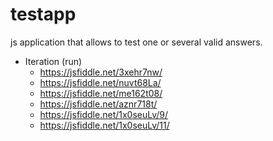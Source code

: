 # testapp
js application that allows to test one or several valid answers.

- Iteration (run)
  - https://jsfiddle.net/3xehr7nw/
  - https://jsfiddle.net/nuvt68La/
  - https://jsfiddle.net/me162t08/
  - https://jsfiddle.net/aznr718t/
  - https://jsfiddle.net/1x0seuLv/9/
  - https://jsfiddle.net/1x0seuLv/11/
